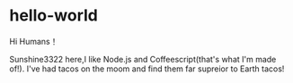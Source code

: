 # hello-world

Hi Humans！

Sunshine3322 here,I like Node.js and Coffeescript(that's what I'm made of!).
I've had tacos on the moom and find them far supreior to Earth tacos!
